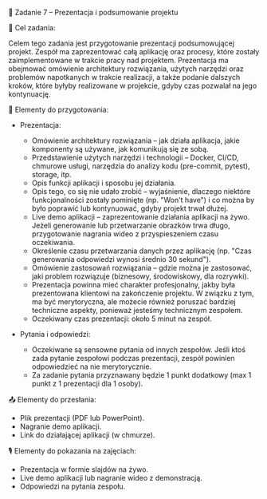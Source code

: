 📌 Zadanie 7 – Prezentacja i podsumowanie projektu

🎯 Cel zadania:

Celem tego zadania jest przygotowanie prezentacji podsumowującej projekt. Zespół ma zaprezentować całą aplikację oraz procesy, które zostały zaimplementowane w trakcie pracy nad projektem. Prezentacja ma obejmować omówienie architektury rozwiązania, użytych narzędzi oraz problemów napotkanych w trakcie realizacji, a także podanie dalszych kroków, które byłyby realizowane w projekcie, gdyby czas pozwalał na jego kontynuację.

📝 Elementy do przygotowania:

* Prezentacja:
    * Omówienie architektury rozwiązania – jak działa aplikacja, jakie komponenty są używane, jak komunikują się ze sobą.
    * Przedstawienie użytych narzędzi i technologii – Docker, CI/CD, chmurowe usługi, narzędzia do analizy kodu (pre-commit, pytest), storage, itp.
    * Opis funkcji aplikacji i sposobu jej działania.
    * Opis tego, co się nie udało zrobić – wyjaśnienie, dlaczego niektóre funkcjonalności zostały pominięte (np. "Won't have") i co można by było poprawić lub kontynuować, gdyby projekt trwał dłużej.
    * Live demo aplikacji – zaprezentowanie działania aplikacji na żywo. Jeżeli generowanie lub przetwarzanie obrazków trwa długo, przygotowanie nagrania wideo z przyspieszeniem czasu oczekiwania.
    * Określenie czasu przetwarzania danych przez aplikację (np. "Czas generowania odpowiedzi wynosi średnio 30 sekund").
    * Omówienie zastosowań rozwiązania – gdzie można je zastosować, jaki problem rozwiązuje (biznesowy, środowiskowy, dla rozrywki).
    * Prezentacja powinna mieć charakter profesjonalny, jakby była prezentowana klientowi na zakończenie projektu. W związku z tym, ma być merytoryczna, ale możecie również poruszać bardziej techniczne aspekty, ponieważ jesteśmy technicznym zespołem.
    * Oczekiwany czas prezentacji: około 5 minut na zespół.

* Pytania i odpowiedzi:
    * Oczekiwane są sensowne pytania od innych zespołów. Jeśli ktoś zada pytanie zespołowi podczas prezentacji, zespół powinien odpowiedzieć na nie merytorycznie.
    * Za zadanie pytania przyznawany będzie 1 punkt dodatkowy (max 1 punkt z 1 prezentacji dla 1 osoby).

📤 Elementy do przesłania:

* Plik prezentacji (PDF lub PowerPoint).
* Nagranie demo aplikacji.
* Link do działającej aplikacji (w chmurze).

🎙️ Elementy do pokazania na zajęciach:

* Prezentacja w formie slajdów na żywo.
* Live demo aplikacji lub nagranie wideo z demonstracją.
* Odpowiedzi na pytania zespołu.
